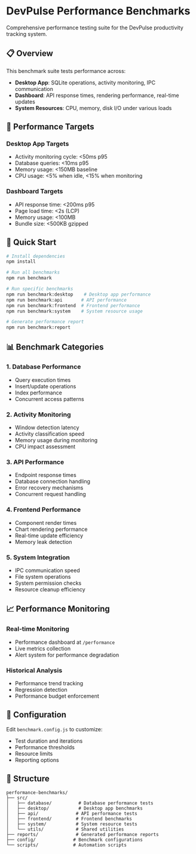 # DevPulse Performance Benchmarks

Comprehensive performance testing suite for the DevPulse productivity tracking system.

## 📋 Overview

This benchmark suite tests performance across:
- **Desktop App**: SQLite operations, activity monitoring, IPC communication
- **Dashboard**: API response times, rendering performance, real-time updates
- **System Resources**: CPU, memory, disk I/O under various loads

## 🎯 Performance Targets

### Desktop App Targets
- Activity monitoring cycle: <50ms p95
- Database queries: <10ms p95 
- Memory usage: <150MB baseline
- CPU usage: <5% when idle, <15% when monitoring

### Dashboard Targets
- API response time: <200ms p95
- Page load time: <2s (LCP)
- Memory usage: <100MB
- Bundle size: <500KB gzipped

## 🚀 Quick Start

```bash
# Install dependencies
npm install

# Run all benchmarks
npm run benchmark

# Run specific benchmarks
npm run benchmark:desktop    # Desktop app performance
npm run benchmark:api       # API performance
npm run benchmark:frontend  # Frontend performance
npm run benchmark:system    # System resource usage

# Generate performance report
npm run benchmark:report
```

## 📊 Benchmark Categories

### 1. Database Performance
- Query execution times
- Insert/update operations
- Index performance
- Concurrent access patterns

### 2. Activity Monitoring
- Window detection latency
- Activity classification speed
- Memory usage during monitoring
- CPU impact assessment

### 3. API Performance
- Endpoint response times
- Database connection handling
- Error recovery mechanisms
- Concurrent request handling

### 4. Frontend Performance
- Component render times
- Chart rendering performance
- Real-time update efficiency
- Memory leak detection

### 5. System Integration
- IPC communication speed
- File system operations
- System permission checks
- Resource cleanup efficiency

## 📈 Performance Monitoring

### Real-time Monitoring
- Performance dashboard at `/performance`
- Live metrics collection
- Alert system for performance degradation

### Historical Analysis
- Performance trend tracking
- Regression detection
- Performance budget enforcement

## 🔧 Configuration

Edit `benchmark.config.js` to customize:
- Test duration and iterations
- Performance thresholds
- Resource limits
- Reporting options

## 📁 Structure

```
performance-benchmarks/
├── src/
│   ├── database/          # Database performance tests
│   ├── desktop/           # Desktop app benchmarks
│   ├── api/              # API performance tests
│   ├── frontend/         # Frontend benchmarks
│   ├── system/           # System resource tests
│   └── utils/            # Shared utilities
├── reports/              # Generated performance reports
├── config/              # Benchmark configurations
└── scripts/             # Automation scripts
```